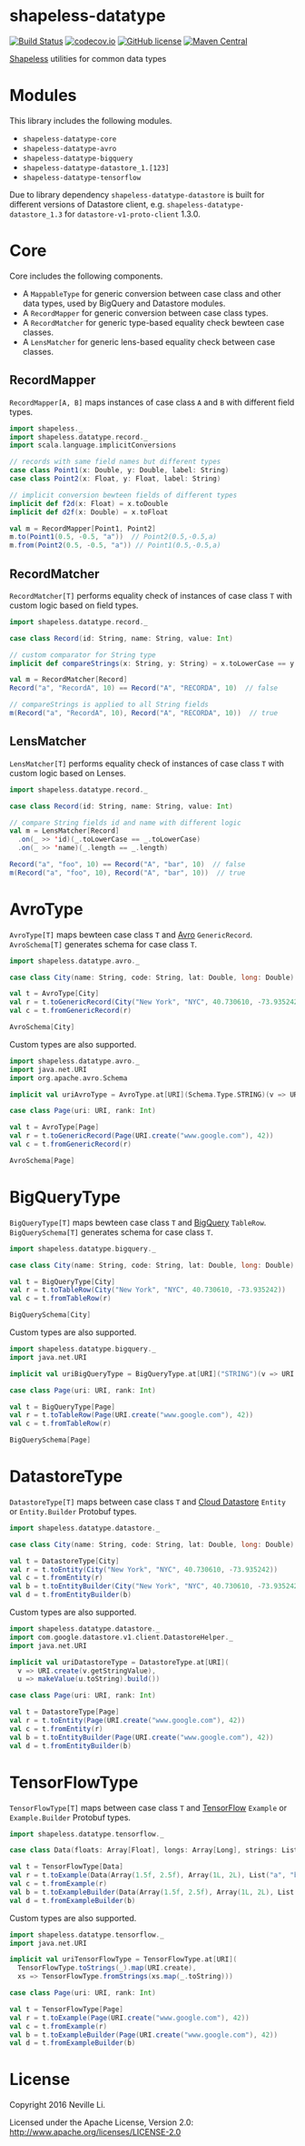 shapeless-datatype
==================

[![Build Status](https://travis-ci.org/nevillelyh/shapeless-datatype.svg?branch=master)](https://travis-ci.org/nevillelyh/shapeless-datatype)
[![codecov.io](https://codecov.io/github/nevillelyh/shapeless-datatype/coverage.svg?branch=master)](https://codecov.io/github/nevillelyh/shapeless-datatype?branch=master)
[![GitHub license](https://img.shields.io/github/license/nevillelyh/shapeless-datatype.svg)](./LICENSE)
[![Maven Central](https://img.shields.io/maven-central/v/me.lyh/shapeless-datatype-core_2.13.svg)](https://maven-badges.herokuapp.com/maven-central/me.lyh/shapeless-datatype-core_2.13)

[Shapeless](https://github.com/milessabin/shapeless) utilities for common data types

# Modules

This library includes the following modules.

- `shapeless-datatype-core`
- `shapeless-datatype-avro`
- `shapeless-datatype-bigquery`
- `shapeless-datatype-datastore_1.[123]`
- `shapeless-datatype-tensorflow`

Due to library dependency `shapeless-datatype-datastore` is built for different versions of Datastore client, e.g. `shapeless-datatype-datastore_1.3` for `datastore-v1-proto-client` 1.3.0.

# Core

Core includes the following components.

- A `MappableType` for generic conversion between case class and other data types, used by BigQuery and Datastore modules.
- A `RecordMapper` for generic conversion between case class types.
- A `RecordMatcher` for generic type-based equality check bewteen case classes.
- A `LensMatcher` for generic lens-based equality check between case classes.

## RecordMapper

`RecordMapper[A, B]` maps instances of case class `A` and `B` with different field types.

```scala
import shapeless._
import shapeless.datatype.record._
import scala.language.implicitConversions

// records with same field names but different types
case class Point1(x: Double, y: Double, label: String)
case class Point2(x: Float, y: Float, label: String)

// implicit conversion bewteen fields of different types
implicit def f2d(x: Float) = x.toDouble
implicit def d2f(x: Double) = x.toFloat

val m = RecordMapper[Point1, Point2]
m.to(Point1(0.5, -0.5, "a"))  // Point2(0.5,-0.5,a)
m.from(Point2(0.5, -0.5, "a")) // Point1(0.5,-0.5,a)
```

## RecordMatcher

`RecordMatcher[T]` performs equality check of instances of case class `T` with custom logic based on field types.

```scala
import shapeless.datatype.record._

case class Record(id: String, name: String, value: Int)

// custom comparator for String type
implicit def compareStrings(x: String, y: String) = x.toLowerCase == y.toLowerCase

val m = RecordMatcher[Record]
Record("a", "RecordA", 10) == Record("A", "RECORDA", 10)  // false

// compareStrings is applied to all String fields
m(Record("a", "RecordA", 10), Record("A", "RECORDA", 10))  // true
```

## LensMatcher

`LensMatcher[T]` performs equality check of instances of case class `T` with custom logic based on Lenses.

```scala
import shapeless.datatype.record._

case class Record(id: String, name: String, value: Int)

// compare String fields id and name with different logic
val m = LensMatcher[Record]
  .on(_ >> 'id)(_.toLowerCase == _.toLowerCase)
  .on(_ >> 'name)(_.length == _.length)

Record("a", "foo", 10) == Record("A", "bar", 10)  // false
m(Record("a", "foo", 10), Record("A", "bar", 10))  // true
```

# AvroType

`AvroType[T]` maps bewteen case class `T` and [Avro](http://avro.apache.org/) `GenericRecord`. `AvroSchema[T]` generates schema for case class `T`.

```scala
import shapeless.datatype.avro._

case class City(name: String, code: String, lat: Double, long: Double)

val t = AvroType[City]
val r = t.toGenericRecord(City("New York", "NYC", 40.730610, -73.935242))
val c = t.fromGenericRecord(r)

AvroSchema[City]
```

Custom types are also supported.

```scala
import shapeless.datatype.avro._
import java.net.URI
import org.apache.avro.Schema

implicit val uriAvroType = AvroType.at[URI](Schema.Type.STRING)(v => URI.create(v.toString), _.toString)

case class Page(uri: URI, rank: Int)

val t = AvroType[Page]
val r = t.toGenericRecord(Page(URI.create("www.google.com"), 42))
val c = t.fromGenericRecord(r)

AvroSchema[Page]
```

# BigQueryType

`BigQueryType[T]` maps bewteen case class `T` and [BigQuery](https://cloud.google.com/bigquery/) `TableRow`. `BigQuerySchema[T]` generates schema for case class `T`.

```scala
import shapeless.datatype.bigquery._

case class City(name: String, code: String, lat: Double, long: Double)

val t = BigQueryType[City]
val r = t.toTableRow(City("New York", "NYC", 40.730610, -73.935242))
val c = t.fromTableRow(r)

BigQuerySchema[City]
```

Custom types are also supported.

```scala
import shapeless.datatype.bigquery._
import java.net.URI

implicit val uriBigQueryType = BigQueryType.at[URI]("STRING")(v => URI.create(v.toString), _.toString)

case class Page(uri: URI, rank: Int)

val t = BigQueryType[Page]
val r = t.toTableRow(Page(URI.create("www.google.com"), 42))
val c = t.fromTableRow(r)

BigQuerySchema[Page]
```

# DatastoreType

`DatastoreType[T]` maps between case class `T` and [Cloud Datastore](https://cloud.google.com/datastore/) `Entity` or `Entity.Builder` Protobuf types.

```scala
import shapeless.datatype.datastore._

case class City(name: String, code: String, lat: Double, long: Double)

val t = DatastoreType[City]
val r = t.toEntity(City("New York", "NYC", 40.730610, -73.935242))
val c = t.fromEntity(r)
val b = t.toEntityBuilder(City("New York", "NYC", 40.730610, -73.935242))
val d = t.fromEntityBuilder(b)
```

Custom types are also supported.

```scala
import shapeless.datatype.datastore._
import com.google.datastore.v1.client.DatastoreHelper._
import java.net.URI

implicit val uriDatastoreType = DatastoreType.at[URI](
  v => URI.create(v.getStringValue),
  u => makeValue(u.toString).build())

case class Page(uri: URI, rank: Int)

val t = DatastoreType[Page]
val r = t.toEntity(Page(URI.create("www.google.com"), 42))
val c = t.fromEntity(r)
val b = t.toEntityBuilder(Page(URI.create("www.google.com"), 42))
val d = t.fromEntityBuilder(b)
```

# TensorFlowType

`TensorFlowType[T]` maps between case class `T` and [TensorFlow](https://www.tensorflow.org/) `Example` or `Example.Builder` Protobuf types.

```scala
import shapeless.datatype.tensorflow._

case class Data(floats: Array[Float], longs: Array[Long], strings: List[String], label: String)

val t = TensorFlowType[Data]
val r = t.toExample(Data(Array(1.5f, 2.5f), Array(1L, 2L), List("a", "b"), "x"))
val c = t.fromExample(r)
val b = t.toExampleBuilder(Data(Array(1.5f, 2.5f), Array(1L, 2L), List("a", "b"), "x"))
val d = t.fromExampleBuilder(b)
```

Custom types are also supported.

```scala
import shapeless.datatype.tensorflow._
import java.net.URI

implicit val uriTensorFlowType = TensorFlowType.at[URI](
  TensorFlowType.toStrings(_).map(URI.create),
  xs => TensorFlowType.fromStrings(xs.map(_.toString)))

case class Page(uri: URI, rank: Int)

val t = TensorFlowType[Page]
val r = t.toExample(Page(URI.create("www.google.com"), 42))
val c = t.fromExample(r)
val b = t.toExampleBuilder(Page(URI.create("www.google.com"), 42))
val d = t.fromExampleBuilder(b)
```

# License

Copyright 2016 Neville Li.

Licensed under the Apache License, Version 2.0: http://www.apache.org/licenses/LICENSE-2.0
